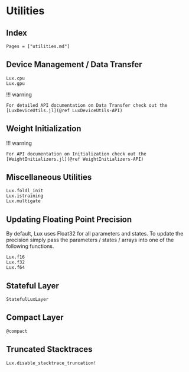 # Utilities

## Index

```@index
Pages = ["utilities.md"]
```

## Device Management / Data Transfer

```@docs
Lux.cpu
Lux.gpu
```

!!! warning

    For detailed API documentation on Data Transfer check out the
    [LuxDeviceUtils.jl](@ref LuxDeviceUtils-API)

## Weight Initialization

!!! warning

    For API documentation on Initialization check out the
    [WeightInitializers.jl](@ref WeightInitializers-API)

## Miscellaneous Utilities

```@docs
Lux.foldl_init
Lux.istraining
Lux.multigate
```

## Updating Floating Point Precision

By default, Lux uses Float32 for all parameters and states. To update the precision
simply pass the parameters / states / arrays into one of the following functions.

```@docs
Lux.f16
Lux.f32
Lux.f64
```

## Stateful Layer

```@docs
StatefulLuxLayer
```

## Compact Layer

```@docs
@compact
```

## Truncated Stacktraces

```@docs
Lux.disable_stacktrace_truncation!
```
